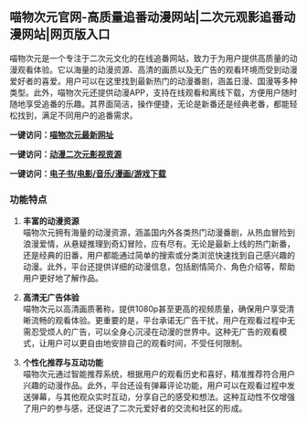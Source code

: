 <h2>喵物次元官网-高质量追番动漫网站|二次元观影追番动漫网站|网页版入口</h2>

喵物次元是一个专注于二次元文化的在线追番网站，致力于为用户提供高质量的动漫观看体验。它以海量的动漫资源、高清的画质以及无广告的观看环境而受到动漫爱好者的喜爱。用户可以在这里找到最新热门的动漫番剧，涵盖日漫、国漫等多种类型。此外，喵物次元还提供动漫APP，支持在线观看和离线下载，方便用户随时随地享受追番的乐趣。其界面简洁，操作便捷，无论是新番还是经典老番，都能轻松找到，满足不同用户的追番需求。

<p><strong>一键访问：</strong><a href="https://www.xxsnav.com/sites/17660.html" target="_blank" ><strong>喵物次元最新网址</strong></a></p>
<p><strong>一键访问：</strong><a href="https://www.xxsnav.com/favorites/dongmanerciyuan" target="_blank" ><strong>动漫二次元影视资源</strong></a></p>
<p><strong>一键访问：</strong><a href="https://wangpanziyuan.pages.dev/" target="_blank" ><strong>电子书/电影/音乐/漫画/游戏下载</strong></a></p>

### 功能特点
1. **丰富的动漫资源**  
   喵物次元拥有海量的动漫资源，涵盖国内外各类热门动漫番剧，从热血冒险到浪漫爱情，从悬疑推理到奇幻冒险，应有尽有。无论是最新上线的热门新番，还是经典的旧番，用户都能通过简单的搜索或分类浏览快速找到自己感兴趣的动漫。此外，平台还提供详细的动漫信息，包括剧情简介、角色介绍等，帮助用户更好地了解作品。

2. **高清无广告体验**  
   喵物次元以高清画质著称，提供1080p甚至更高的视频质量，确保用户享受清晰流畅的观看体验。更重要的是，平台承诺无广告干扰，用户在观看过程中无需忍受烦人的广告，可以全身心沉浸在动漫的世界中。这种无广告的观看模式，让用户可以更自由地安排自己的观看时间，不受任何限制。

3. **个性化推荐与互动功能**  
   喵物次元通过智能推荐系统，根据用户的观看历史和喜好，精准推荐符合用户兴趣的动漫作品。此外，平台还设有弹幕评论功能，用户可以在观看过程中发送弹幕，与其他观众实时互动，分享自己的感受和想法。这种互动性不仅增强了用户的参与感，还促进了二次元爱好者的交流和社区的形成。

